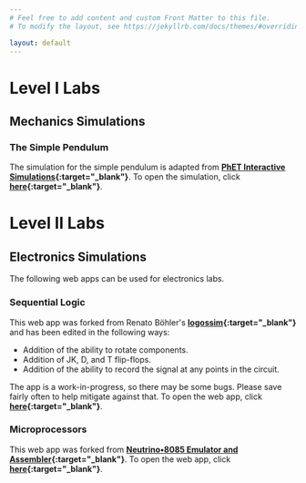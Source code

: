 ```yaml
---
# Feel free to add content and custom Front Matter to this file.
# To modify the layout, see https://jekyllrb.com/docs/themes/#overriding-theme-defaults

layout: default
---
```


# Level I Labs

## Mechanics Simulations

### The Simple Pendulum

The simulation for the simple pendulum is adapted from **[PhET Interactive Simulations](https://phet.colorado.edu/sims/html/masses-and-springs/latest/masses-and-springs_en.html){:target="_blank"}**. To open the simulation, click **[here](https://abuenameh.github.io/phet/masses-and-springs_en_adapted-from-phet.html){:target="_blank"}**.

# Level II Labs

## Electronics Simulations

The following web apps can be used for electronics labs.

### Sequential Logic

This web app was forked from Renato Böhler's **[logossim](https://github.com/renato-bohler/logossim){:target="_blank"}** and has been edited in the following ways:
- Addition of the ability to rotate components.
- Addition of JK, D, and T flip-flops.
- Addition of the ability to record the signal at any points in the circuit.

The app is a work-in-progress, so there may be some bugs. Please save fairly often to help mitigate against that. To open the web app, click **[here](https://abuenameh.github.io/logossim/){:target="_blank"}**.

### Microprocessors

This web app was forked from **[Neutrino•8085 Emulator and Assembler](https://github.com/8085emu/8085emu.github.io){:target="_blank"}**. To open the web app, click **[here](https://abuenameh.github.io/8085emu/coder.html){:target="_blank"}**.

